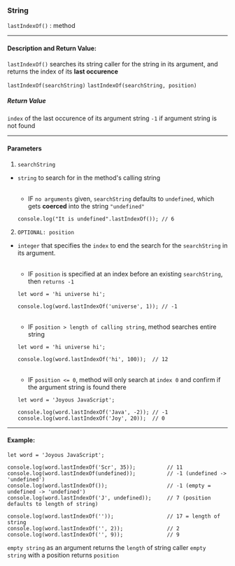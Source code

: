 ### String 

`lastIndexOf()` : method

___

#### Description and Return Value:

`lastIndexOf()` searches its string caller for the string in its argument, and returns the index of its **last occurence**

`lastIndexOf(searchString)`
`lastIndexOf(searchString, position)`

##### Return Value

`index` of the last occurence of its argument string
`-1` if argument string is not found
___

#### Parameters

1. `searchString`
- `string` to search for in the method's calling string

    <br>

    - IF `no arguments` given, `searchString` defaults to `undefined`, which gets **coerced** into the string `"undefined"`
    ```
    console.log("It is undefined".lastIndexOf()); // 6 
    ```

2. `OPTIONAL: position`
- `integer` that specifies the `index` to end the search for the `searchString` in its argument.

    <br>

    - IF `position` is specified at an index before an existing `searchString`, then `returns -1`
    ```
    let word = 'hi universe hi';

    console.log(word.lastIndexOf('universe', 1)); // -1
    ```

    <br>

    - IF `position > length of calling string`, method searches entire string

    ```
    let word = 'hi universe hi';

    console.log(word.lastIndexOf('hi', 100));  // 12
    ```

    <br>

    - IF `position <= 0`, method will only search at `index 0` and confirm if the argument string is found there

    ```
    let word = 'Joyous JavaScript';

    console.log(word.lastIndexOf('Java', -2)); // -1
    console.log(word.lastIndexOf('Joy', 20));  // 0
    ```
___

#### Example:

```
let word = 'Joyous JavaScript';

console.log(word.lastIndexOf('Scr', 35));          // 11
console.log(word.lastIndexOf(undefined));          // -1 (undefined -> 'undefined')
console.log(word.lastIndexOf());                   // -1 (empty = undefined -> 'undefined')
console.log(word.lastIndexOf('J', undefined));     // 7 (position defaults to length of string)

console.log(word.lastIndexOf(''));                 // 17 = length of string 
console.log(word.lastIndexOf('', 2));              // 2
console.log(word.lastIndexOf('', 9));              // 9 
```
`empty string` as an argument returns the `length` of string caller
`empty string` with a position returns `position`


